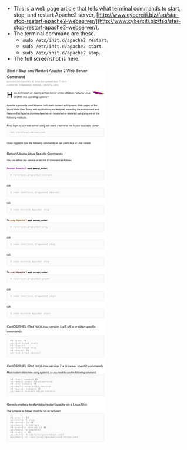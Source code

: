 * This is a web page article that tells what terminal commands to start, stop, and restart Apache2 server, [http://www.cyberciti.biz/faq/star-stop-restart-apache2-webserver/](http://www.cyberciti.biz/faq/star-stop-restart-apache2-webserver/).
* The terminal command are these.
    * `sudo /etc/init.d/apache2 restart`.
    * `sudo /etc/init.d/apache2 start`.
    * `sudo /etc/init.d/apache2 stop`.
* The full screenshot is here.

![./20161008-1847-cet-start-stop-and-restart-apache2-in-linux-1.png](./20161008-1847-cet-start-stop-and-restart-apache2-in-linux-1.png)